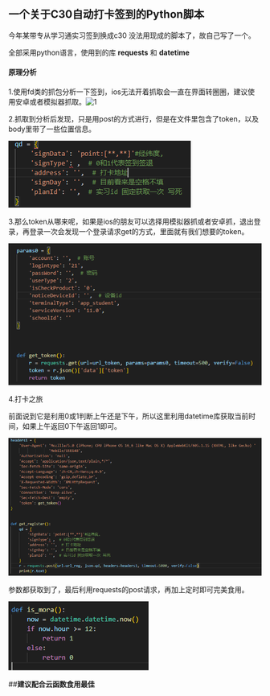 ## 一个关于C30自动打卡签到的Python脚本

今年某带专从学习通实习签到换成c30 没法用现成的脚本了，故自己写了一个。

全部采用python语言，使用到的库 **requests** 和 **datetime**

#### 原理分析

1.使用fd类的抓包分析一下签到，ios无法开着抓取会一直在界面转圈圈，建议使用安卓或者模拟器抓取。![1]([https://github.com/a37324614/C30Sign/blob/main/1.png])

2.抓取到分析后发现，只是用post的方式进行，但是在文件里包含了token，以及body里带了一些位置信息。

![2](https://github.com/a37324614/C30Sign/blob/main/2.png)

3.那么token从哪来呢，如果是ios的朋友可以选择用模拟器抓或者安卓抓，退出登录，再登录一次会发现一个登录请求get的方式，里面就有我们想要的token。

![3](https://github.com/a37324614/C30Sign/blob/main/3.png)

4.打卡之旅

前面说到它是利用0或1判断上午还是下午，所以这里利用datetime库获取当前时间，如果上午返回0下午返回1即可。

![4](https://github.com/a37324614/C30Sign/blob/main/4.png)

参数都获取到了，最后利用requests的post请求，再加上定时即可完美食用。

![5](https://github.com/a37324614/C30Sign/blob/main/5.png)

##**建议配合云函数食用最佳**

# 
